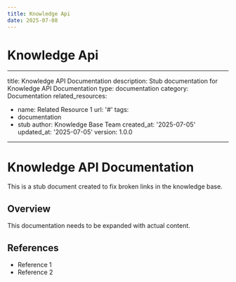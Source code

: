 ```yaml
---
title: Knowledge Api
date: 2025-07-08
---
```


# Knowledge Api

---
title: Knowledge API Documentation
description: Stub documentation for Knowledge API Documentation
type: documentation
category: Documentation
related_resources:
- name: Related Resource 1
  url: '#'
tags:
- documentation
- stub
author: Knowledge Base Team
created_at: '2025-07-05'
updated_at: '2025-07-05'
version: 1.0.0
---

# Knowledge API Documentation

This is a stub document created to fix broken links in the knowledge base.

## Overview

This documentation needs to be expanded with actual content.

## References

- Reference 1
- Reference 2
